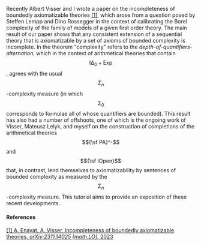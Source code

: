 Recently Albert Visser and I wrote a paper on the incompleteness of boundedly
axiomatizable theories [[1]](#Enayat2023), which arose from a question posed by
Steffen Lempp and Dino Rossegger in the context of calibrating the Borel
complexity of the family of models of a given first order theory. The main
result of our paper shows that any consistent extension of a sequential theory
that is axiomatizable by a set of axioms of bounded complexity is incomplete. In
the theorem "complexity" refers to the *depth-of-quantifiers-alternation*, which
in the context of arithmetical theories that contain
$$\mathsf{I\Delta}_0+\mathsf{Exp}$$, agrees with the usual
$$\Sigma_n$$-complexity measure (in which $$\Sigma_0$$ corresponds to formulae
all of whose quantifiers are bounded). This result has also had a number of
offshoots, one of which is the ongoing work of Visser, Mateusz Lelyk, and myself
on the construction of completions of the arithmetical theories $${\sf PA}^-$$
and $${\sf IOpen}$$ that, in contrast, lend themselves to axiomatizability by
sentences of bounded complexity as measured by the $$\Sigma_n$$-complexity
measure. This tutorial aims to provide an exposition of these recent
developments.

#### References

<a name="Enayat2023" href="https://arxiv.org/abs/2311.14025">[1] A. Enayat, A.
Visser, Incompleteness of boundedly axiomatizable theories, *arXiv:2311.14025
[math.LO]*, 2023</a>
